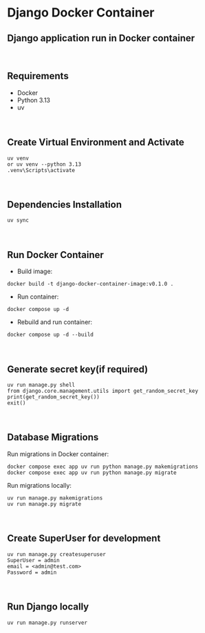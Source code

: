 # Django Docker Container

## Django application run in Docker container

<br>

## Requirements

- Docker
- Python 3.13
- uv

<br>

## Create Virtual Environment and Activate

```pwsh
uv venv
or uv venv --python 3.13
.venv\Scripts\activate
```

<br>

## Dependencies Installation

```pwsh
uv sync
```

<br>

## Run Docker Container

- Build image:

```pwsh
docker build -t django-docker-container-image:v0.1.0 .
```

- Run container:

```pwsh
docker compose up -d
```

- Rebuild and run container:

```pwsh
docker compose up -d --build
```

<br>

## Generate secret key(if required)

```pwsh
uv run manage.py shell
from django.core.management.utils import get_random_secret_key
print(get_random_secret_key())
exit()
```

<br>

## Database Migrations

Run migrations in Docker container:

```pwsh
docker compose exec app uv run python manage.py makemigrations
docker compose exec app uv run python manage.py migrate
```

Run migrations locally:

```pwsh
uv run manage.py makemigrations
uv run manage.py migrate
```

<br>

## Create SuperUser for development

```pwsh
uv run manage.py createsuperuser
SuperUser = admin
email = <admin@test.com>
Password = admin
```

<br>

## Run Django locally

```pwsh
uv run manage.py runserver
```
